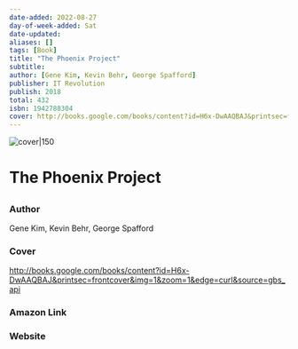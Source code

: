 ```yaml
---
date-added: 2022-08-27
day-of-week-added: Sat
date-updated: 
aliases: []
tags: [Book]
title: "The Phoenix Project"
subtitle: 
author: [Gene Kim, Kevin Behr, George Spafford]
publisher: IT Revolution
publish: 2018
total: 432
isbn: 1942788304 
cover: http://books.google.com/books/content?id=H6x-DwAAQBAJ&printsec=frontcover&img=1&zoom=1&edge=curl&source=gbs_api
---
```


![cover|150](http://books.google.com/books/content?id=H6x-DwAAQBAJ&printsec=frontcover&img=1&zoom=1&edge=curl&source=gbs_api)
# The Phoenix Project
## 

### Author
Gene Kim, Kevin Behr, George Spafford

### Cover
http://books.google.com/books/content?id=H6x-DwAAQBAJ&printsec=frontcover&img=1&zoom=1&edge=curl&source=gbs_api

### Amazon Link


### Website